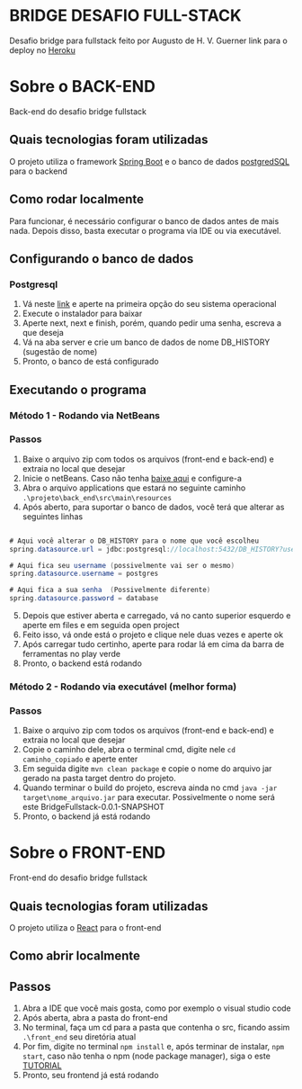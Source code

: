 # BRIDGE DESAFIO FULL-STACK
Desafio bridge para fullstack feito por Augusto de H. V. Guerner
link para o deploy no [Heroku](https://frontend-bridge-heroku.herokuapp.com/)

# Sobre o BACK-END
Back-end do desafio bridge fullstack

## Quais tecnologias foram utilizadas
O projeto utiliza o framework [Spring Boot](https://spring.io/projects/spring-boot) e o banco de dados [postgredSQL](https://www.postgresql.org/) para o backend

## Como rodar localmente
Para funcionar, é necessário configurar o banco de dados antes de mais nada. Depois disso, basta executar o programa via IDE ou via executável.

## Configurando o banco de dados

### Postgresql
1. Vá neste [link](https://www.enterprisedb.com/downloads/postgres-postgresql-downloads) e aperte na primeira opção do seu sistema operacional
2. Execute o instalador para baixar
3. Aperte next, next e finish, porém, quando pedir uma senha, escreva a que deseja
4. Vá na aba server e crie um banco de dados de nome DB_HISTORY (sugestão de nome)
5. Pronto, o banco de está configurado


## Executando o programa

### Método 1 -  Rodando via NetBeans
### Passos
1. Baixe o arquivo zip com todos os arquivos (front-end e back-end) e extraia no local que desejar
2. Inicie o netBeans. Caso não tenha [baixe aqui](https://netbeans.apache.org/download/nb14/nb14.html) e configure-a
3. Abra o arquivo applications que estará no seguinte caminho `.\projeto\back_end\src\main\resources`
4. Após aberto, para suportar o banco de dados, você terá que alterar as seguintes linhas

```JAVA

# Aqui você alterar o DB_HISTORY para o nome que você escolheu
spring.datasource.url = jdbc:postgresql://localhost:5432/DB_HISTORY?useTimezone=true&serverTimezone=UTC

# Aqui fica seu username (possivelmente vai ser o mesmo)
spring.datasource.username = postgres

# Aqui fica a sua senha  (Possivelmente diferente)
spring.datasource.password = database

```

5. Depois que estiver aberta e carregado, vá no canto superior esquerdo e aperte em files e em seguida open project
6. Feito isso, vá onde está o projeto e clique nele duas vezes e aperte ok
7. Após carregar tudo certinho, aperte para rodar lá em cima da barra de ferramentas no play verde
8. Pronto, o backend está rodando

### Método 2 - Rodando via executável (melhor forma)
### Passos
1. Baixe o arquivo zip com todos os arquivos (front-end e back-end) e extraia no local que desejar
3. Copie o caminho dele, abra o terminal cmd, digite nele ```cd caminho_copiado``` e aperte enter
4. Em seguida digite ```mvn clean package``` e copie o nome do arquivo jar gerado na pasta target dentro do projeto.
5. Quando terminar o build do projeto, escreva ainda no cmd ```java -jar target\nome_arquivo.jar``` para executar. Possivelmente o nome será este BridgeFullstack-0.0.1-SNAPSHOT
6. Pronto, o backend já está rodando


# Sobre o FRONT-END
Front-end do desafio bridge fullstack

## Quais tecnologias foram utilizadas
O projeto utiliza o [React](https://pt-br.reactjs.org/) para o front-end

## Como abrir localmente 
## Passos
1. Abra a IDE que você mais gosta, como por exemplo o visual studio code
2. Após aberta, abra a pasta do front-end
3. No terminal, faça um cd para a pasta que contenha o src, ficando assim ```.\front_end``` seu diretória atual
4. Por fim, digite no terminal ```npm install``` e, após terminar de instalar, ```npm start```, caso não tenha o npm (node package manager), siga o este [TUTORIAL](https://dicasdejavascript.com.br/instalacao-do-nodejs-e-npm-no-windows-passo-a-passo/)
5. Pronto, seu frontend já está rodando
